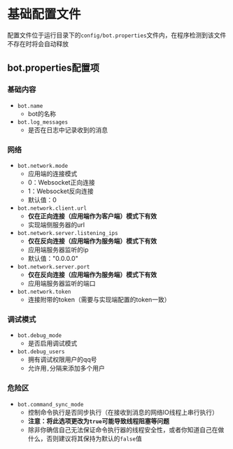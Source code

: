 # 基础配置文件

配置文件位于运行目录下的`config/bot.properties`文件内，在程序检测到该文件不存在时将会自动释放

## bot.properties配置项

### 基础内容
- `bot.name` 
  - bot的名称
- `bot.log_messages` 
  - 是否在日志中记录收到的消息


### 网络
- `bot.network.mode`
  - 应用端的连接模式
  - 0：Websocket正向连接
  - 1：Websocket反向连接
  - 默认值：0
- `bot.network.client.url` 
  - **仅在正向连接（应用端作为客户端）模式下有效**
  - 实现端侧服务器的url
- `bot.network.server.listening_ips`
  - **仅在反向连接（应用端作为服务端）模式下有效**
  - 应用端服务器监听的ip
  - 默认值："0.0.0.0"
- `bot.network.server.port`
  - **仅在反向连接（应用端作为服务端）模式下有效**
  - 应用端服务器监听的端口
- `bot.network.token` 
  - 连接附带的token（需要与实现端配置的token一致）

### 调试模式
- `bot.debug_mode` 
  - 是否启用调试模式
- `bot.debug_users` 
  - 拥有调试权限用户的qq号
  - 允许用`,`分隔来添加多个用户

### 危险区
- `bot.command_sync_mode` 
  - 控制命令执行是否同步执行（在接收到消息的网络IO线程上串行执行）
  - **注意：将此选项更改为`true`可能导致线程阻塞等问题**
  - 除非你确信自己无法保证命令执行器的线程安全性，或者你知道自己在做什么，否则建议将其保持为默认的`false`值